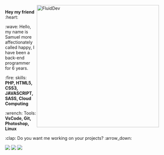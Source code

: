 <img src="https://github.com/samueldietrick/samueldietrick/blob/main/fluid.png?raw=true" min-width="200px" max-width="250px" width="400px" align="right" alt="FluidDev">

<p align="left"> 
  <b>Hey my friend</b> :heart:
</p>



<p align="left"> 
 :wave: Hello, my name is Samuel more affectionately called happy, I have been a back-end programmer for 6 years.
</p>

<p align="left">
  :fire: skills: <strong>PHP, HTML5, CSS3, JAVASCRIPT, SASS, Cloud Computing</strong>
</p>

<p align="left">
  :wrench: Tools: <strong>VsCode, Git, Photoshop, Linux</strong>
</p>

<p align="left">
  :clap: Do you want me working on your projects? :arrow_down:
</p>

<p align="left">

  <a href="https://t.me/samueldietrick" target="_blank">
  <img src="https://github.com/samueldietrick/samueldietrick/blob/main/t-icon.png?raw=true"/></a>

  <a href="https://www.facebook.com/samueldietrick0/" target="_blank">
  <img src="https://github.com/samueldietrick/samueldietrick/blob/main/f-icon.png?raw=true"/></a>

  <a href="mailto:contato@samueldietrick.com" target="_blank">
  <img src="https://github.com/samueldietrick/samueldietrick/blob/main/e-icon.png?raw=true"/></a>
</p>  
